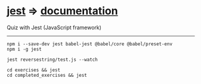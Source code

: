 # [jest](https://jestjs.io/) => [documentation](https://jestjs.io/docs/en/getting-started.html)

Quiz with Jest (JavaScript framework)


-----------------

``` 
npm i --save-dev jest babel-jest @babel/core @babel/preset-env
npm i -g jest

jest reversestring/test.js --watch

cd exercises && jest
cd completed_exercises && jest

```
